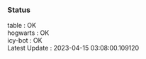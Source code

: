 ### Status


table : OK  
hogwarts : OK  
icy-bot : OK  
Latest Update : 2023-04-15 03:08:00.109120

